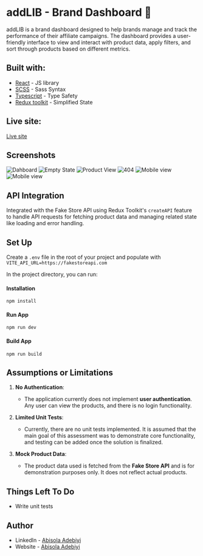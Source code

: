 # addLIB - Brand Dashboard 🚀

addLIB is a brand dashboard designed to help brands manage and track the performance of their affiliate campaigns. The dashboard provides a user-friendly interface to view and interact with product data, apply filters, and sort through products based on different metrics.

## Built with:

- [React](https://reactjs.org/) - JS library
- [SCSS](https://sass-lang.com/) - Sass Syntax
- [Typescript](https://www.typescriptlang.org/) - Type Safety
- [Redux toolkit](https://redux-toolkit.js.org/) - Simplified State

## Live site:

[Live site](https://addlib-dashboard.netlify.app/)

## Screenshots

![Dahboard](/src/assets/images/dashboard.png)
![Empty State](/src/assets/images/emptystate.png)
![Product View](/src/assets/images/productdetails.png)
![404](/src/assets/images/404.png)
![Mobile view](/src/assets/images/mobiledashboard.png)
![Mobile view](/src/assets/images/mobileproductdetails.png)

## API Integration

Integrated with the Fake Store API using Redux Toolkit's `createAPI` feature to handle API requests for fetching product data and managing related state like loading and error handling.

## Set Up

Create a `.env` file in the root of your project and populate with `VITE_API_URL=https://fakestoreapi.com`

In the project directory, you can run:

#### Installation

`npm install`

#### Run App

`npm run dev`

#### Build App

`npm run build`

## Assumptions or Limitations

1. **No Authentication**:
   - The application currently does not implement **user authentication**. Any user can view the products, and there is no login functionality.

2. **Limited Unit Tests**:
   - Currently, there are no unit tests implemented. It is assumed that the main goal of this assessment was to demonstrate core functionality, and testing can be added once the solution is finalized.

3. **Mock Product Data**:
   - The product data used is fetched from the **Fake Store API** and is for demonstration purposes only. It does not reflect actual products.

## Things Left To Do

- Write unit tests

## Author

- LinkedIn - [Abisola Adebiyi](https://www.linkedin.com/in/abisolaadebiyi/)
- Website - [Abisola Adebiyi](https://abisola-portfolio.netlify.app/)
